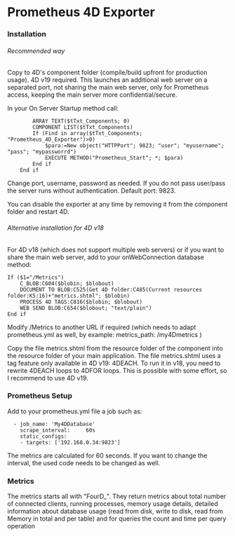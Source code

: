 # Prometheus 4D Exporter



### Installation

###### Recommended way

Copy to 4D's component folder (compile/build upfront for production usage). 4D v19 required. This launches an additional web server on a separated port, not sharing the main web server, only for Prometheus access, keeping the main server more confidential/secure.

In your On Server Startup method call:

```
		ARRAY TEXT($tTxt_Components; 0)
		COMPONENT LIST($tTxt_Components)
		If (Find in array($tTxt_Components; "Prometheus_4D_Exporter")>0)
			$para:=New object("HTTPPort"; 9823; "user"; "myusername"; "pass"; "mypassworrd")
			EXECUTE METHOD("Prometheus_Start"; *; $para)
		End if 
	End if 
```

Change port, username, password as needed. If you do not pass user/pass the server runs without authentication. Default port: 9823.

You can disable the exporter at any time by removing it from the component folder and restart 4D.

###### Alternative installation for 4D v18

For 4D v18 (which does not support multiple web servers) or if you want to share the main web server, add to your onWebConnection database method:

```
If ($1="/Metrics")
	C_BLOB:C604($blobin; $blobout)
	DOCUMENT TO BLOB:C525(Get 4D folder:C485(Current resources folder:K5:16)+"metrics.shtml"; $blobin)
	PROCESS 4D TAGS:C816($blobin; $blobout)
	WEB SEND BLOB:C654($blobout; "text/plain")
End if 
```

Modify /Metrics to another URL if required (which needs to adapt prometheus.yml as well, by example:  metrics_path: /my4Dmetrics )

Copy the file metrics.shtml from the resource folder of the component into the resource folder of your main application. The file metrics.shtml uses a tag feature only available in 4D v19: 4DEACH. To run it in v18, you need to rewrite 4DEACH loops to 4DFOR loops. This is possible with some effort, so I recommend to use 4D v19.



### Prometheus Setup

Add to your prometheus.yml file a job such as:

```
  - job_name: 'My4DDatabase'
    scrape_interval:     60s
    static_configs:
    - targets: ['192.168.0.34:9823']	
```

The metrics are calculated for 60 seconds. If you want to change the interval, the used code needs to be changed as well.

### Metrics

The metrics starts all with "FourD_". They return metrics about total number of connected clients, running processes, memory usage details, detailed information about database usage (read from disk, write to disk, read from Memory in total and per table) and for queries the count and time per query operation

